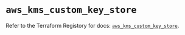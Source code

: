 # `aws_kms_custom_key_store`

Refer to the Terraform Registory for docs: [`aws_kms_custom_key_store`](https://www.terraform.io/docs/providers/aws/r/kms_custom_key_store).
